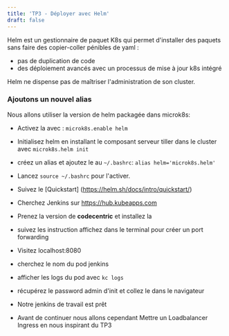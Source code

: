 ```yaml
---
title: 'TP3 - Déployer avec Helm'
draft: false
---
```


Helm est un gestionnaire de paquet K8s qui permet d'installer des paquets sans faire des copier-coller pénibles de yaml :

- pas de duplication de code
- des déploiement avancés avec un processus de mise à jour k8s intégré

Helm ne dispense pas de maîtriser l'administration de son cluster.

### Ajoutons un nouvel alias

Nous allons utiliser la version de helm packagée dans microk8s:

- Activez la avec : `microk8s.enable helm`
- Initialisez helm en installant le composant serveur tiller dans le cluster avec `microk8s.helm init`
- créez un alias et ajoutez le au `~/.bashrc`: `alias helm='microk8s.helm'`
- Lancez `source ~/.bashrc` pour l'activer.



- Suivez le [Quickstart] (https://helm.sh/docs/intro/quickstart/) 


- Cherchez Jenkins sur https://hub.kubeapps.com
- Prenez la version de **codecentric** et installez la
- suivez les instruction affichez dans le terminal pour créer un port forwarding
- Visitez localhost:8080
- cherchez le nom du pod jenkins
- afficher les logs du pod avec `kc logs`
- récupérez le password admin d'init et collez le dans le navigateur
- Notre jenkins de travail est prêt

- Avant de continuer nous allons cependant Mettre un Loadbalancer Ingress en nous inspirant du TP3
